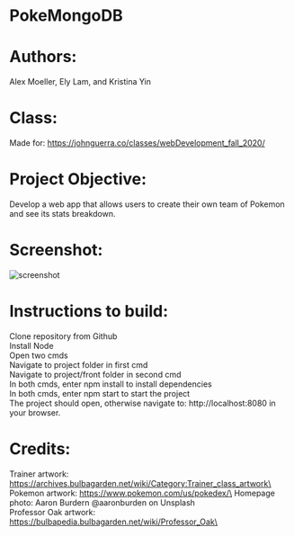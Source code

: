 # PokeMongoDB
# Authors: 
Alex Moeller, Ely Lam, and Kristina Yin
# Class:
Made for: https://johnguerra.co/classes/webDevelopment_fall_2020/
# Project Objective: 
Develop a web app that allows users to create their own team of Pokemon and see its stats breakdown.
# Screenshot:
![screenshot](/front/public/images/pokeScreenshot.png)
# Instructions to build:
  Clone repository from Github\
  Install Node\
  Open two cmds\
  Navigate to project folder in first cmd\
  Navigate to project/front folder in second cmd\
  In both cmds, enter npm install to install dependencies\
  In both cmds, enter npm start to start the project\
  The project should open, otherwise navigate to: http://localhost:8080 in your browser.
# Credits: 
  Trainer artwork: https://archives.bulbagarden.net/wiki/Category:Trainer_class_artwork\
  Pokemon artwork: https://www.pokemon.com/us/pokedex/\
  Homepage photo: Aaron Burdern @aaronburden on Unsplash\
  Professor Oak artwork: https://bulbapedia.bulbagarden.net/wiki/Professor_Oak\
